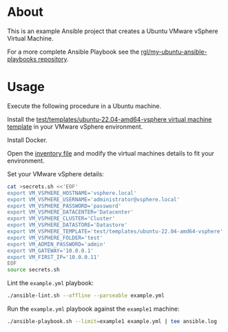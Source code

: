 # About

This is an example Ansible project that creates a Ubuntu VMware vSphere Virtual Machine.

For a more complete Ansible Playbook see the [rgl/my-ubuntu-ansible-playbooks repository](https://github.com/rgl/my-ubuntu-ansible-playbooks).

# Usage

Execute the following procedure in a Ubuntu machine.

Install the [test/templates/ubuntu-22.04-amd64-vsphere virtual machine template](https://github.com/rgl/ubuntu-vagrant) in your VMware vSphere environment.

Install Docker.

Open the [inventory file](inventory.yml) and modify the virtual machines details to fit your environment.

Set your VMware vSphere details:

```bash
cat >secrets.sh <<'EOF'
export VM_VSPHERE_HOSTNAME='vsphere.local'
export VM_VSPHERE_USERNAME='administrator@vsphere.local'
export VM_VSPHERE_PASSWORD='password'
export VM_VSPHERE_DATACENTER='Datacenter'
export VM_VSPHERE_CLUSTER='Cluster'
export VM_VSPHERE_DATASTORE='Datastore'
export VM_VSPHERE_TEMPLATE='test/templates/ubuntu-22.04-amd64-vsphere'
export VM_VSPHERE_FOLDER='test'
export VM_ADMIN_PASSWORD='admin'
export VM_GATEWAY='10.0.0.1'
export VM_FIRST_IP='10.0.0.11'
EOF
source secrets.sh
```

Lint the `example.yml` playbook:

```bash
./ansible-lint.sh --offline --parseable example.yml
```

Run the `example.yml` playbook against the `example1` machine:

```bash
./ansible-playbook.sh --limit=example1 example.yml | tee ansible.log
```
